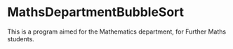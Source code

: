 # MathsDepartmentBubbleSort
This is a program aimed for the Mathematics department, for Further Maths students.
